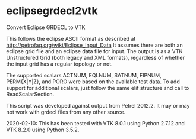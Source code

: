 # eclipsegrdecl2vtk
Convert Eclipse GRDECL to VTK

This follows the eclipse ASCII format as described at http://petrofaq.org/wiki/Eclipse_Input_Data
It assumes there are both an eclipse grid file and an eclipse data file for input.
The output is as a VTK Unstructured Grid (both legacy and XML formats), regardless of whether the input 
grid has a regular topology or not.

The supported scalars ACTNUM, EQLNUM, SATNUM, FIPNUM, PERM{X|Y|Z}, and PORO were based on the available test data. 
To add support for additional scalars, just follow the same elif structure and call to ReadScalarSection.

This script was developed against output from Petrel 2012.2. It may or may not work with grdecl files from any other source.

2020-02-10: This has been tested with VTK 8.0.1 using Python 2.7.12 and VTK 8.2.0 using Python 3.5.2.
